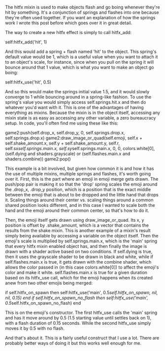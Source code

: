 The hitfx mixin is used to make objects flash and go boing whenever they're hit by something. It's a conjunction of springs and flashes into one because they're often used together. If you want an explanation of how the springs work I wrote this post before which goes over it in great detail.

The way to create a new hitfx effect is simply to call hitfx_add:

self:hitfx_add('hit', 1)

And this would add a spring + flash named 'hit' to the object. This spring's default value would be 1, which is a useful value when you want to attach it to an object's scale, for instance, since when you pull on the spring it will bounce around that 1 value, which is what you want to make an object go boing:

self:hitfx_use('hit', 0.5)

And so this would make the springs initial value 1.5, and it would slowly converge to 1 while bouncing around in a spring-like fashion. To use the spring's value you would simply access self.springs.hit.x and then do whatever you'd want with it. This is one of the advantages of having everything as mixins. Because the mixin is in the object itself, accessing any mixin state is as easy as accessing any other variable, a zero bureaucracy setup. In code, you'll often find me using these like this:

game2:push(self.drop_x, self.drop_y, 0, self.springs.drop.x, self.springs.drop.x)
  game2:draw_image_or_quad(self.emoji, self.x + self.shake_amount.x, self.y + self.shake_amount.y, self.r, 
    self.sx*self.springs.main.x, self.sy*self.springs.main.x, 0, 0, colors.white[0], 
    (self.dying and shaders.grayscale) or (self.flashes.main.x and shaders.combine))
game2:pop()

This example is a bit involved, but given how common it is and how it has the use of multiple mixins, multiple springs and flashes, it's worth going over it. First, this is the part where an emoji in emoji merge gets drawn. The push/pop pair is making it so that the 'drop' spring scales the emoji around the .drop_x, .drop_y position, which is a position that is the exact middle between the emoji that is about to be dropped and the little hand that drops it. Scaling things around their center vs. scaling things around a common shared position looks different, and in this case I wanted to scale both the hand and the emoji around their common center, so that's how to do it.

Then, the emoji itself gets drawn using draw_image_or_quad. Its x, y position is offset by .shake_amount, which is a vector that contains the results from the shake mixin. This is another example of a mixin's result simply being available by accessing a variable on the object itself. Then the emoji's scale is multiplied by self.springs.main.x, which is the 'main' spring that every hitfx mixin enabled object has, and then finally the image is drawn with a shader active based on two conditions. If self.dying is true, then it uses the grayscale shader to be drawn in black and white, while if self.flashes.main.x is true, it gets drawn with the combine shader, which allows the color passed in (in this case colors.white[0]) to affect the emoji's color and make it white. self.flashes.main.x is true for a given duration based on its hitfx_use call, which for the emoji happens when its created anew from two other emojis being merged:

if self.hitfx_on_spawn then self:hitfx_use('main', 0.5*self.hitfx_on_spawn, nil, nil, 0.15) end
if self.hitfx_on_spawn_no_flash then self:hitfx_use('main', 0.5*self.hitfx_on_spawn_no_flash) end

This is on the emoji's constructor. The first hitfx_use calls the 'main' spring and has it move around by 0.5 (1.5 starting value until settles back on 1), with a flash duration of 0.15 seconds. While the second hitfx_use simply moves it by 0.5 with no flash.

And that's about it. This is a fairly useful construct that I use a lot. There are probably better ways of doing it but this works well enough for me.